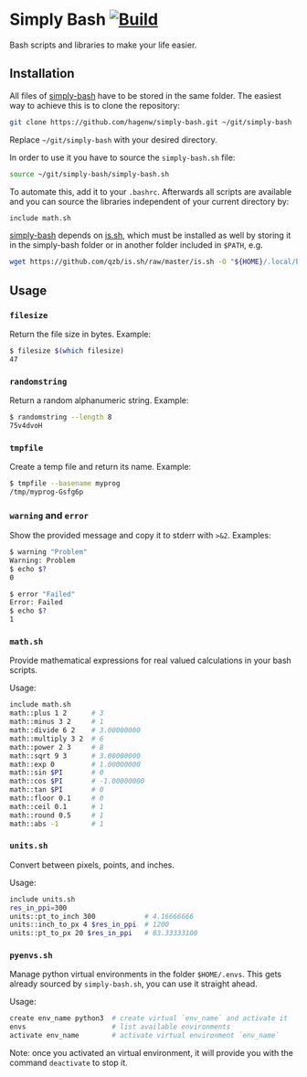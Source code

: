 # Simply Bash [![Build][travis-image]][travis-url]

Bash scripts and libraries to make your life easier.

[travis-image]: https://img.shields.io/travis/hagenw/simply-bash.svg?branch=master
[travis-url]: https://travis-ci.org/hagenw/simply-bash


## Installation

All files of [simply-bash] have to be stored in the same folder. The easiest way
to achieve this is to clone the repository:

```bash
git clone https://github.com/hagenw/simply-bash.git ~/git/simply-bash
```

Replace `~/git/simply-bash` with your desired directory.

In order to use it you have to source the `simply-bash.sh` file:

```bash
source ~/git/simply-bash/simply-bash.sh
```

To automate this, add it to your `.bashrc`.  Afterwards all scripts are
available and you can source the libraries independent of your current directory
by:

```bash
include math.sh
```

[simply-bash] depends on [is.sh], which must be installed as well by storing it
in the simply-bash folder or in another folder included in `$PATH`, e.g.

```bash
wget https://github.com/qzb/is.sh/raw/master/is.sh -O "${HOME}/.local/bin/is"
```

[simply-bash]: https://github.com/hagenw/simply-bash
[is.sh]: https://github.com/qzb/is.sh


## Usage

### `filesize`

Return the file size in bytes.
Example:

```sh
$ filesize $(which filesize)
47
```

### `randomstring`

Return a random alphanumeric string.
Example:

```sh
$ randomstring --length 8
75v4dvoH
```

### `tmpfile`

Create a temp file and return its name.
Example:

```sh
$ tmpfile --basename myprog
/tmp/myprog-Gsfg6p
```

### `warning` and `error`

Show the provided message and copy it to stderr with `>&2`.
Examples:

```sh
$ warning "Problem"
Warning: Problem
$ echo $?
0
```

```sh
$ error "Failed"
Error: Failed
$ echo $?
1
```

### `math.sh`

Provide mathematical expressions for real valued calculations in your bash
scripts.

Usage:

```bash
include math.sh
math::plus 1 2      # 3
math::minus 3 2     # 1
math::divide 6 2    # 3.00000000
math::multiply 3 2  # 6
math::power 2 3     # 8
math::sqrt 9 3      # 3.00000000
math::exp 0         # 1.00000000
math::sin $PI       # 0
math::cos $PI       # -1.00000000
math::tan $PI       # 0
math::floor 0.1     # 0
math::ceil 0.1      # 1
math::round 0.5     # 1
math::abs -1        # 1
```

### `units.sh`

Convert between pixels, points, and inches.

Usage:

```bash
include units.sh
res_in_ppi=300
units::pt_to_inch 300            # 4.16666666
units::inch_to_px 4 $res_in_ppi  # 1200
units::pt_to_px 20 $res_in_ppi   # 83.33333100
```

### `pyenvs.sh`

Manage python virtual environments in the folder `$HOME/.envs`. 
This gets already sourced by `simply-bash.sh`, you can use it straight ahead.

Usage:

```bash
create env_name python3  # create virtual `env_name` and activate it
envs                     # list available environments
activate env_name        # activate virtual environment `env_name`
```

Note: once you activated an virtual environment, it will provide you with the
command `deactivate` to stop it.
